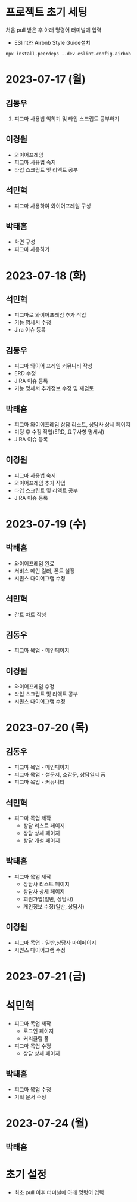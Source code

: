 # 프로젝트 초기 세팅

처음 pull 받은 후 아래 명령어 터미널에 입력

- ESlint와 Airbnb Style Guide설치

```
npx install-peerdeps --dev eslint-config-airbnb
```

# 2023-07-17 (월)

## 김동우

1. 피그마 사용법 익히기 및 타입 스크립트 공부하기

## 이경원

- 와이어프레임
- 피그마 사용법 숙지
- 타입 스크립트 및 리액트 공부

## 석민혁

- 피그마 사용하여 와이어프레임 구성

## 박태흠

- 화면 구성
- 피그마 사용하기

# 2023-07-18 (화)

## 석민혁

- 피그마로 와이어프레임 추가 작업
- 기능 명세서 수정
- Jira 이슈 등록

## 김동우

- 피그마 와이어 프레임 커뮤니티 작성
- ERD 수정
- JIRA 이슈 등록
- 기능 명세서 추가정보 수정 및 재검토

## 박태흠

- 피그마 와이어프레임 상담 리스트, 상담사 상세 페이지
- 미팅 후 수정 작업(ERD, 요구사항 명세서)
- JIRA 이슈 등록

## 이경원

- 피그마 사용법 숙지
- 와이어프레임 추가 작업
- 타입 스크립트 및 리액트 공부
- JIRA 이슈 등록

# 2023-07-19 (수)

## 박태흠

- 와이어프레임 완료
- 서비스 메인 컬러, 폰트 설정
- 시퀀스 다이어그램 수정

## 석민혁

- 간트 차트 작성

## 김동우

- 피그마 목업 - 메인페이지

## 이경원

- 와이어프레임 수정
- 타입 스크립트 및 리액트 공부
- 시퀀스 다이어그램 수정

# 2023-07-20 (목)

## 김동우

- 피그마 목업 - 메인페이지
- 피그마 목업 - 설문지, 소감문, 상담일지 폼
- 피그마 목업 - 커뮤니티

## 석민혁

- 피그마 목업 제작
  - 상담 리스트 페이지
  - 상담 상세 페이지
  - 상담 개설 페이지

## 박태흠

- 피그마 목업 제작
  - 상담사 리스트 페이지
  - 상담사 상세 페이지
  - 회원가입(일반, 상담사)
  - 개인정보 수정(일반, 상담사)

## 이경원

- 피그마 목업 - 일반,상담사 마이페이지
- 시퀀스 다이어그램 수정

# 2023-07-21 (금)

# 석민혁

- 피그마 목업 제작
  - 로그인 페이지
  - 커리큘럼 폼
- 피그마 목업 수정
  - 상담 상세 페이지

## 박태흠

- 피그마 목업 수정
- 기획 문서 수정

# 2023-07-24 (월)

## 박태흠

# 초기 설정

- 최초 pull 이후 터미널에 아래 명령어 입력
